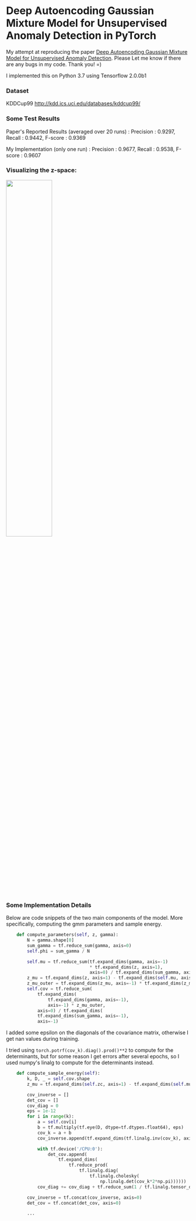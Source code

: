 # Deep Autoencoding Gaussian Mixture Model for Unsupervised Anomaly Detection in PyTorch

My attempt at reproducing the paper [Deep Autoencoding Gaussian Mixture Model for Unsupervised Anomaly Detection](https://openreview.net/forum?id=BJJLHbb0-). Please Let me know if there are any bugs in my code. Thank you! =)

I implemented this on Python 3.7 using Tensorflow 2.0.0b1

### Dataset
KDDCup99 http://kdd.ics.uci.edu/databases/kddcup99/

### Some Test Results
Paper's Reported Results (averaged over 20 runs) : Precision : 0.9297, Recall : 0.9442, F-score : 0.9369

My Implementation (only one run) : Precision : 0.9677, Recall : 0.9538, F-score : 0.9607

### Visualizing the z-space:
<img src="https://github.com/danieltan07/dagmm/blob/master/z_space.png" width="50%"/>

### Some Implementation Details
Below are code snippets of the two main components of the model. More specifically, computing the gmm parameters and sample energy.

```python
    def compute_parameters(self, z, gamma):
        N = gamma.shape[0]
        sum_gamma = tf.reduce_sum(gamma, axis=0)
        self.phi = sum_gamma / N

        self.mu = tf.reduce_sum(tf.expand_dims(gamma, axis=-1)
                                * tf.expand_dims(z, axis=1),
                                axis=0) / tf.expand_dims(sum_gamma, axis=-1)
        z_mu = tf.expand_dims(z, axis=1) - tf.expand_dims(self.mu, axis=0)
        z_mu_outer = tf.expand_dims(z_mu, axis=-1) * tf.expand_dims(z_mu, axis=-2)
        self.cov = tf.reduce_sum(
            tf.expand_dims(
                tf.expand_dims(gamma, axis=-1),
                axis=-1) * z_mu_outer,
            axis=0) / tf.expand_dims(
            tf.expand_dims(sum_gamma, axis=-1),
            axis=-1)
```   
I added some epsilon on the diagonals of the covariance matrix, otherwise I get nan values during training.

I tried using `torch.potrf(cov_k).diag().prod()**2` to compute for the determinants, but for some reason I get errors after several epochs, so I used numpy's linalg to compute for the determinants instead.

```python
    def compute_sample_energy(self):
        k, D, _ = self.cov.shape
        z_mu = tf.expand_dims(self.zc, axis=1) - tf.expand_dims(self.mu, axis=0)

        cov_inverse = []
        det_cov = []
        cov_diag = 0
        eps = 1e-12
        for i in range(k):
            a = self.cov[i]
            b = tf.multiply(tf.eye(D, dtype=tf.dtypes.float64), eps)
            cov_k = a + b
            cov_inverse.append(tf.expand_dims(tf.linalg.inv(cov_k), axis=0))

            with tf.device('/CPU:0'):
                det_cov.append(
                    tf.expand_dims(
                        tf.reduce_prod(
                            tf.linalg.diag(
                                tf.linalg.cholesky(
                                    np.linalg.det(cov_k*2*np.pi))))))
            cov_diag += cov_diag + tf.reduce_sum(1 / tf.linalg.tensor_diag_part(cov_k))

        cov_inverse = tf.concat(cov_inverse, axis=0)
        det_cov = tf.concat(det_cov, axis=0)

        ...
```
